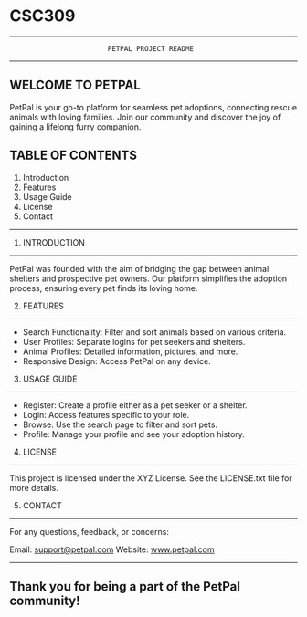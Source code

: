 # CSC309
---------------------------------------------------------------------------------
                            PETPAL PROJECT README
---------------------------------------------------------------------------------

WELCOME TO PETPAL
-----------------

PetPal is your go-to platform for seamless pet adoptions, connecting rescue animals with loving families. Join our community and discover the joy of gaining a lifelong furry companion.

TABLE OF CONTENTS
-----------------
1. Introduction
2. Features
3. Usage Guide
4. License
5. Contact

---------------
1. INTRODUCTION
---------------
PetPal was founded with the aim of bridging the gap between animal shelters and prospective pet owners. Our platform simplifies the adoption process, ensuring every pet finds its loving home.

2. FEATURES
-----------
- Search Functionality: Filter and sort animals based on various criteria.
- User Profiles: Separate logins for pet seekers and shelters.
- Animal Profiles: Detailed information, pictures, and more.
- Responsive Design: Access PetPal on any device.

3. USAGE GUIDE
--------------
- Register: Create a profile either as a pet seeker or a shelter.
- Login: Access features specific to your role.
- Browse: Use the search page to filter and sort pets.
- Profile: Manage your profile and see your adoption history.

4. LICENSE
----------
This project is licensed under the XYZ License. See the LICENSE.txt file for more details.

5. CONTACT
----------
For any questions, feedback, or concerns:

Email: support@petpal.com
Website: www.petpal.com

---------------------------------------------------------------------------------
Thank you for being a part of the PetPal community!
---------------------------------------------------------------------------------
